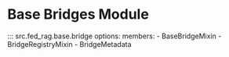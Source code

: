 # Base Bridges Module

::: src.fed_rag.base.bridge
    options:
      members:
        - BaseBridgeMixin
        - BridgeRegistryMixin
        - BridgeMetadata
